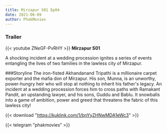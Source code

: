 ```yaml
---
title: Mirzapur S01 Ep04
date: 2021-06-09
author: PhakMovies
---
```


### Trailer
{{< youtube ZNeGF-PvRHY >}}
**Mirzapur S01**

A shocking incident at a wedding procession ignites a series of events entangling the lives of two families in the lawless city of Mirzapur.

###Storyline
The iron-fisted Akhandanand Tripathi is a millionaire carpet exporter and the mafia don of Mirzapur. His son, Munna, is an unworthy, power-hungry heir who will stop at nothing to inherit his father's legacy. An incident at a wedding procession forces him to cross paths with Ramakant Pandit, an upstanding lawyer, and his sons, Guddu and Bablu. It snowballs into a game of ambition, power and greed that threatens the fabric of this lawless city!

{{< download "https://kuklink.com/1/bnYyZHNwMDA1eWc3" >}}



{{< telegram "phakmovies" >}}